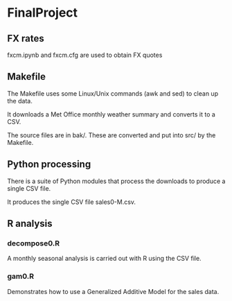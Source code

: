 # FinalProject

## FX rates

fxcm.ipynb and fxcm.cfg are used to obtain FX quotes

## Makefile

The Makefile uses some Linux/Unix commands (awk and sed) to clean up the data.

It downloads a Met Office monthly weather summary and converts it to a CSV.

The source files are in bak/. These are converted and put into src/ by the Makefile. 

## Python processing

There is a suite of Python modules that process the downloads to produce a
single CSV file.

It produces the single CSV file sales0-M.csv.

## R analysis

### decompose0.R

A monthly seasonal analysis is carried out with R using the CSV file.

### gam0.R

Demonstrates how to use a Generalized Additive Model for the sales data.


